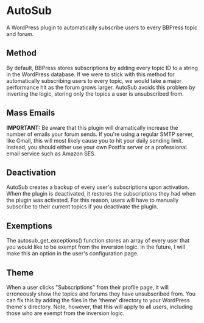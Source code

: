 # AutoSub
A WordPress plugin to automatically subscribe users to every BBPress topic and forum.

## Method
By default, BBPress stores subscriptions by adding every topic ID to a string in the WordPress database. If we were to stick with this method for automatically subscribing users to every topic, we would take a major performance hit as the forum grows larger. AutoSub avoids this problem by inverting the logic, storing only the topics a user is unsubscribed from.

## Mass Emails
**IMPORTANT:** Be aware that this plugin will dramatically increase the number of emails your forum sends. If you're using a regular SMTP server, like Gmail, this will most likely cause you to hit your daily sending limit. Instead, you should either use your own Postfix server or a professional email service such as Amazon SES.

## Deactivation
AutoSub creates a backup of every user's subscriptions upon activation. When the plugin is deactivated, it restores the subscriptions they had when the plugin was activated. For this reason, users will have to manually subscribe to their current topics if you deactivate the plugin.

## Exemptions
The autosub\_get\_exceptions() function stores an array of every user that you would like to be exempt from the inversion logic. In the future, I will make this an option in the user's configuration page.

## Theme
When a user clicks "Subscriptions" from their profile page, it will erroneously show the topics and forums they have unsubscribed from. You can fix this by adding the files in the 'theme' directory to your WordPress theme's directory. Note, however, that this will apply to all users, including those who are exempt from the inversion logic.
